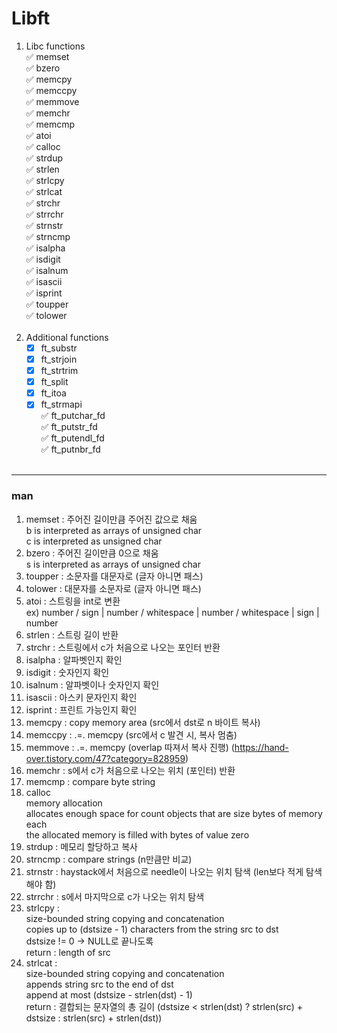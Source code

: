 # Libft
1. Libc functions</br>
      ✅ memset</br>
      ✅ bzero</br>
      ✅ memcpy</br>
      ✅ memccpy</br>
      ✅ memmove</br>
      ✅ memchr</br>
      ✅ memcmp</br>
      ✅ atoi</br>
      ✅ calloc</br>
      ✅ strdup</br>
      ✅ strlen</br>
      ✅ strlcpy</br>
      ✅ strlcat</br>
      ✅ strchr</br>
      ✅ strrchr</br>
      ✅ strnstr</br>
      ✅ strncmp</br>
      ✅ isalpha</br>
      ✅ isdigit</br>
      ✅ isalnum</br>
      ✅ isascii</br>
      ✅ isprint</br>
      ✅ toupper</br>
      ✅ tolower
      </br></br>
2. Additional functions</br>
      - [x] ft_substr
      - [x] ft_strjoin
      - [x] ft_strtrim
      - [x] ft_split
      - [x] ft_itoa
      - [x] ft_strmapi</br>
      ✅ ft_putchar_fd</br>
      ✅ ft_putstr_fd</br>
      ✅ ft_putendl_fd</br>
      ✅ ft_putnbr_fd
</br></br>
---
### man
1. memset : 주어진 길이만큼 주어진 값으로 채움
</br>b is interpreted as arrays of unsigned char
</br>c is interpreted as unsigned char
2. bzero : 주어진 길이만큼 0으로 채움
</br>s is interpreted as arrays of unsigned char
3. toupper : 소문자를 대문자로 (글자 아니면 패스)
4. tolower : 대문자를 소문자로 (글자 아니면 패스)
5. atoi : 스트링을 int로 변환
</br>ex) number / sign | number / whitespace | number / whitespace | sign | number
6. strlen : 스트링 길이 반환
7. strchr : 스트링에서 c가 처음으로 나오는 포인터 반환
8. isalpha : 알파벳인지 확인
9. isdigit : 숫자인지 확인
10. isalnum : 알파벳이나 숫자인지 확인
11. isascii : 아스키 문자인지 확인
12. isprint : 프린트 가능인지 확인
13. memcpy : copy memory area (src에서 dst로 n 바이트 복사)
14. memccpy : .=. memcpy (src에서 c 발견 시, 복사 멈춤)
15. memmove : .=. memcpy (overlap 따져서 복사 진행) (https://hand-over.tistory.com/47?category=828959)
16. memchr : s에서 c가 처음으로 나오는 위치 (포인터) 반환
17. memcmp : compare byte string
18. calloc
</br>memory allocation
</br>allocates enough space for count objects that are size bytes of memory each
</br>the allocated memory is filled with bytes of value zero
19. strdup : 메모리 할당하고 복사
20. strncmp : compare strings (n만큼만 비교)
21. strnstr : haystack에서 처음으로 needle이 나오는 위치 탐색 (len보다 적게 탐색해야 함) 
22. strrchr : s에서 마지막으로 c가 나오는 위치 탐색
23. strlcpy : 
</br>size-bounded string copying and concatenation
</br>copies up to (dstsize - 1) characters from the string src to dst
</br>dstsize != 0 -> NULL로 끝나도록
</br>return : length of src
24. strlcat : 
</br>size-bounded string copying and concatenation
</br>appends string src to the end of dst
</br>append at most (dstsize - strlen(dst) - 1)
</br>return : 결합되는 문자열의 총 길이 (dstsize < strlen(dst) ? strlen(src) + dstsize : strlen(src) + strlen(dst))
